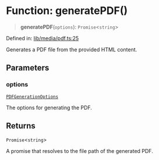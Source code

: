 # Function: generatePDF()

> **generatePDF**(`options`): `Promise`\<`string`\>

Defined in: [lib/media/pdf.ts:25](https://github.com/aldesgroup/goaldn/blob/6a7943d02984b1a6b41d76a3a483a1484b644076/lib/media/pdf.ts#L25)

Generates a PDF file from the provided HTML content.

## Parameters

### options

[`PDFGenerationOptions`](../type-aliases/PDFGenerationOptions.md)

The options for generating the PDF.

## Returns

`Promise`\<`string`\>

A promise that resolves to the file path of the generated PDF.
